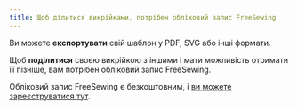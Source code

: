 ```yaml
---
title: Щоб ділитися викрійками, потрібен обліковий запис FreeSewing
---
```


Ви можете **експортувати** свій шаблон у PDF, SVG або інші формати.

Щоб **поділитися** своєю викрійкою з іншими і мати можливість отримати її пізніше, вам потрібен обліковий запис FreeSewing.

Обліковий запис FreeSewing є безкоштовним, і [ви можете зареєструватися тут](/signup/).
